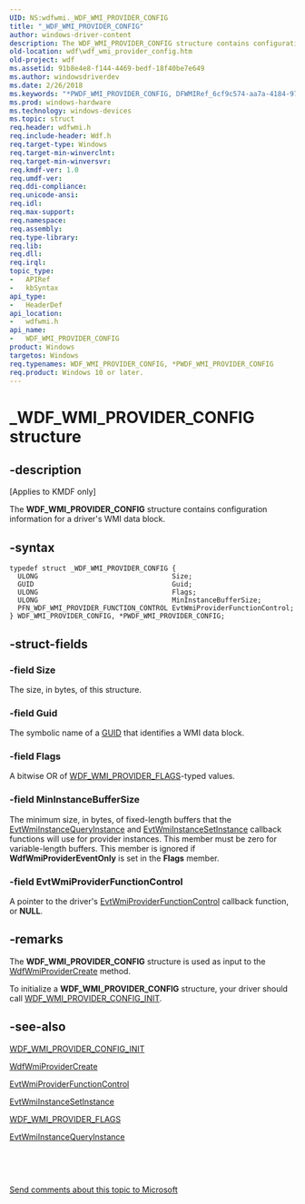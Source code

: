 ```yaml
---
UID: NS:wdfwmi._WDF_WMI_PROVIDER_CONFIG
title: "_WDF_WMI_PROVIDER_CONFIG"
author: windows-driver-content
description: The WDF_WMI_PROVIDER_CONFIG structure contains configuration information for a driver's WMI data block.
old-location: wdf\wdf_wmi_provider_config.htm
old-project: wdf
ms.assetid: 91b8e4e8-f144-4469-bedf-18f40be7e649
ms.author: windowsdriverdev
ms.date: 2/26/2018
ms.keywords: "*PWDF_WMI_PROVIDER_CONFIG, DFWMIRef_6cf9c574-aa7a-4184-97c7-bd2b2134f5ac.xml, PWDF_WMI_PROVIDER_CONFIG, PWDF_WMI_PROVIDER_CONFIG structure pointer, WDF_WMI_PROVIDER_CONFIG, WDF_WMI_PROVIDER_CONFIG structure, _WDF_WMI_PROVIDER_CONFIG, kmdf.wdf_wmi_provider_config, wdf.wdf_wmi_provider_config, wdfwmi/PWDF_WMI_PROVIDER_CONFIG, wdfwmi/WDF_WMI_PROVIDER_CONFIG"
ms.prod: windows-hardware
ms.technology: windows-devices
ms.topic: struct
req.header: wdfwmi.h
req.include-header: Wdf.h
req.target-type: Windows
req.target-min-winverclnt: 
req.target-min-winversvr: 
req.kmdf-ver: 1.0
req.umdf-ver: 
req.ddi-compliance: 
req.unicode-ansi: 
req.idl: 
req.max-support: 
req.namespace: 
req.assembly: 
req.type-library: 
req.lib: 
req.dll: 
req.irql: 
topic_type:
-	APIRef
-	kbSyntax
api_type:
-	HeaderDef
api_location:
-	wdfwmi.h
api_name:
-	WDF_WMI_PROVIDER_CONFIG
product: Windows
targetos: Windows
req.typenames: WDF_WMI_PROVIDER_CONFIG, *PWDF_WMI_PROVIDER_CONFIG
req.product: Windows 10 or later.
---
```


# _WDF_WMI_PROVIDER_CONFIG structure


## -description


<p class="CCE_Message">[Applies to KMDF only]

The <b>WDF_WMI_PROVIDER_CONFIG</b> structure contains configuration information for a driver's WMI data block.


## -syntax


````
typedef struct _WDF_WMI_PROVIDER_CONFIG {
  ULONG                                 Size;
  GUID                                  Guid;
  ULONG                                 Flags;
  ULONG                                 MinInstanceBufferSize;
  PFN_WDF_WMI_PROVIDER_FUNCTION_CONTROL EvtWmiProviderFunctionControl;
} WDF_WMI_PROVIDER_CONFIG, *PWDF_WMI_PROVIDER_CONFIG;
````


## -struct-fields




### -field Size

The size, in bytes, of this structure.


### -field Guid

The symbolic name of a <a href="https://msdn.microsoft.com/library/windows/hardware/dn922935">GUID</a> that identifies a WMI data block.


### -field Flags

A bitwise OR of <a href="..\wdfwmi\ne-wdfwmi-_wdf_wmi_provider_flags.md">WDF_WMI_PROVIDER_FLAGS</a>-typed values. 


### -field MinInstanceBufferSize

The minimum size, in bytes, of fixed-length buffers that the <a href="..\wdfwmi\nc-wdfwmi-evt_wdf_wmi_instance_query_instance.md">EvtWmiInstanceQueryInstance</a> and <a href="..\wdfwmi\nc-wdfwmi-evt_wdf_wmi_instance_set_instance.md">EvtWmiInstanceSetInstance</a> callback functions will use for provider instances. This member must be zero for variable-length buffers. This member is ignored if <b>WdfWmiProviderEventOnly</b> is set in the <b>Flags</b> member.


### -field EvtWmiProviderFunctionControl

A pointer to the driver's <a href="..\wdfwmi\nc-wdfwmi-evt_wdf_wmi_provider_function_control.md">EvtWmiProviderFunctionControl</a> callback function, or <b>NULL</b>.


## -remarks



The <b>WDF_WMI_PROVIDER_CONFIG</b> structure is used as input to the <a href="..\wdfwmi\nf-wdfwmi-wdfwmiprovidercreate.md">WdfWmiProviderCreate</a> method.

To initialize a <b>WDF_WMI_PROVIDER_CONFIG</b> structure, your driver should call <a href="..\wdfwmi\nf-wdfwmi-wdf_wmi_provider_config_init.md">WDF_WMI_PROVIDER_CONFIG_INIT</a>.




## -see-also

<a href="..\wdfwmi\nf-wdfwmi-wdf_wmi_provider_config_init.md">WDF_WMI_PROVIDER_CONFIG_INIT</a>



<a href="..\wdfwmi\nf-wdfwmi-wdfwmiprovidercreate.md">WdfWmiProviderCreate</a>



<a href="..\wdfwmi\nc-wdfwmi-evt_wdf_wmi_provider_function_control.md">EvtWmiProviderFunctionControl</a>



<a href="..\wdfwmi\nc-wdfwmi-evt_wdf_wmi_instance_set_instance.md">EvtWmiInstanceSetInstance</a>



<a href="..\wdfwmi\ne-wdfwmi-_wdf_wmi_provider_flags.md">WDF_WMI_PROVIDER_FLAGS</a>



<a href="..\wdfwmi\nc-wdfwmi-evt_wdf_wmi_instance_query_instance.md">EvtWmiInstanceQueryInstance</a>



 

 

<a href="mailto:wsddocfb@microsoft.com?subject=Documentation%20feedback [wdf\wdf]:%20WDF_WMI_PROVIDER_CONFIG structure%20 RELEASE:%20(2/26/2018)&amp;body=%0A%0APRIVACY STATEMENT%0A%0AWe use your feedback to improve the documentation. We don't use your email address for any other purpose, and we'll remove your email address from our system after the issue that you're reporting is fixed. While we're working to fix this issue, we might send you an email message to ask for more info. Later, we might also send you an email message to let you know that we've addressed your feedback.%0A%0AFor more info about Microsoft's privacy policy, see http://privacy.microsoft.com/en-us/default.aspx." title="Send comments about this topic to Microsoft">Send comments about this topic to Microsoft</a>

